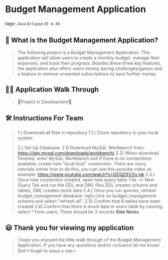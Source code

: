 # Budget Management Application

###### tags: `Java` `Eclipse` `VS 4.34`

## 📝 What is the Budget Management Application?
> The following project is a Budget Management Application. This application will allow users to create a monthly budget, manage their expenses, and track their progress.
> Besides these three key features, the application also offers users money saving challenges/games and a feature to remove unwanted subscriptions to save further money. 

## 👩‍🏫 Application Walk Through
> 🚧Project in Development🚧

## 🛠️ Instructions For Team 
> 1.) Download all files in repository
>   1.1.) Clone repository to your local system
> 
> 2.) Set Up Database: 
>	  2.1) Download MySQL Workbench from: https://dev.mysql.com/downloads/workbench/
>  	2.2) When download finished, enter MySQL Workbench and if there is no connections available, create new "local host" connection. 
>	       There are many tutorials online how to do this, you can use this youtube video as example: https://www.youtube.com/watch?v=QOQ2XV2n-pk
>	  2.3.) Once new connection created, open new query tabe: File --> New Query Tab and run the DDL and DML files
>	       DDL creates schame and tables, DML creates mock data
>	  2.4.) Once you run queries, refresh budget_management database: right click on budget_management schema and select "refresh all". 
>	  2.5) Confirm that 6 tables have been created
>	  2.6) Confirm that there is mock data in users table by running: select * from users;
>	       There should be 3 records
>  **Side Notes**
> 

## 😃 Thank you for viewing my application ##
> I hope you enjoyed the little walk through of the Budget Management Application. If you have any questions and/or concerns let me know! Don't forget to leave a star⭐️.
